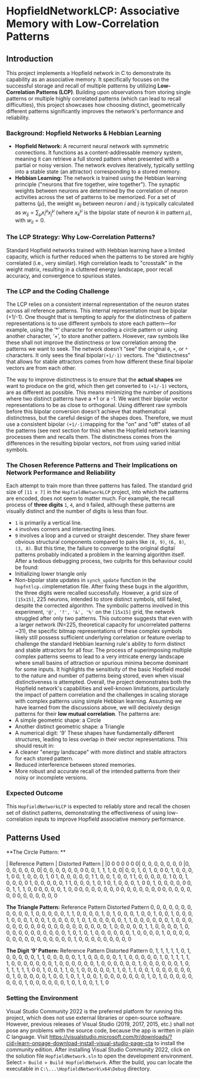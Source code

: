 # HopfieldNetworkLCP: Associative Memory with Low-Correlation Patterns

## Introduction
This project implements a Hopfield network in C to demonstrate its capability as an associative memory. It specifically focuses on the successful storage and recall of multiple patterns by utilizing **Low-Correlation Patterns (LCP)**.
Building upon observations from storing single patterns or multiple highly correlated patterns (which can lead to recall difficulties), this project showcases how choosing distinct, geometrically different patterns significantly improves the network's performance and reliability.
### Background: Hopfield Networks & Hebbian Learning
* **Hopfield Network:** A recurrent neural network with symmetric connections. It functions as a content-addressable memory system, meaning it can retrieve a full stored pattern when presented with a partial or noisy version. The network evolves iteratively, typically settling into a stable state (an attractor) corresponding to a stored memory.
* **Hebbian Learning:** The network is trained using the Hebbian learning principle ("neurons that fire together, wire together"). The synaptic weights between neurons are determined by the correlation of neuron activities across the set of patterns to be memorized. 
For a set of patterns $\{\mu\}$, the weight $w_{ij}$ between neuron $i$ and $j$ is typically calculated as $w_{ij} = \sum_{\mu} x_i^{\mu} x_j^{\mu}$ (where $x_k^{\mu}$ is the bipolar state of neuron $k$ in pattern $\mu$), with $w_{ii}=0$.

### The LCP Strategy: Why Low-Correlation Patterns?
Standard Hopfield networks trained with Hebbian learning have a limited capacity, which is further reduced when the patterns to be stored are highly correlated (i.e., very similar). High correlation leads to "crosstalk" in the weight matrix, resulting in a cluttered energy landscape, poor recall accuracy, and convergence to spurious states.

### The LCP and the Coding Challenge
The LCP relies on a consistent internal representation of the neuron states across all reference patterns. This internal representation must be bipolar (+1/-1). 
One thought that is tempting to apply for the distinctness of pattern representations is to use different symbols to store each pattern—for example, using the ‘*’ character for encoding a circle pattern or using another character, ‘+’, to store another pattern. However, raw symbols like these shall not improve the distinctness or low correlation among the patterns we want to seek. The network doesn’t “see” the original `0`, `+`, or `*` characters. It only sees the final bipolar`(+1/-1)` vectors. The "distinctness" that allows for stable attractors comes from how different these final bipolar vectors are from each other.

The way to improve distinctness is to ensure that the **actual shapes** we want to produce on the grid, which then get converted to `(+1/-1)` vectors, are as different as possible. This means minimizing the number of positions where two distinct patterns have a +1 or a -1. We want their bipolar vector representations to be as close to orthogonal. Using different raw symbols before this bipolar conversion doesn't achieve that mathematical distinctness, but the careful design of the shapes does. Therefore, we must use a consistent bipolar `(+1/-1)`mapping for the "on" and "off" states of all the patterns (see next section for this) when the Hopfield network learning processes them and recalls them. The distinctness comes from the differences in the resulting bipolar vectors, not from using varied initial symbols.


### The Chosen Reference Patterns and Their Implications on Network Performance and Reliability
Each attempt to train more than three patterns has failed. The standard grid size of `[11 x 7]` in the `HopfieldNetworkLCP` project, into which the patterns are encoded, does not seem to matter much. For example, the recall process of  **three digits**  `1`, `4`, and `9` failed, although these patterns are visually distinct and the number of digits is less than four.
* `1` is primarily a vertical line.
* `4` involves corners and intersecting lines.
* `9` involves a loop and a curved or straight descender. They share fewer obvious structural components compared to pairs like `(8, 9)`, `(6, 8)`, `(3, 8)`.
But this time, the failure to converge to the original digital patterns probably indicated a problem in the learning algorithm itself. After a tedious debugging process, two culprits for this behaviour could be found:
* Initializing lower triangle only
* Non-bipolar state updates in `synch_update` function in the `hopfntlcp.c`implemetation file.
After fixing these bugs in the algorithm, the three digits were recalled successfully. 
However, a grid size of `[15x15]`, 225 neurons, intended to store distinct symbols, still failed, despite the corrected algorithm.  The symbolic patterns involved in this experiment, `'@', '?', '&', '%'` on the `[15x15]` grid, the network struggled after only two patterns. This outcome suggests that even with a larger network (N=225, theoretical capacity for uncorrelated patterns ~31), the specific bitmap representations of these complex symbols likely still possess sufficient underlying correlation or feature overlap to challenge the standard Hebbian learning rule's ability to form distinct and stable attractors for all four.
The process of superimposing multiple complex patterns seems to lead to a very intricate energy landscape where small basins of attraction or spurious minima become dominant for some inputs. It highlights the sensitivity of the basic Hopfield model to the nature and number of patterns being stored, even when visual distinctiveness is attempted.
Overall, the project demonstrates both the Hopfield network's capabilities and well-known limitations, particularly the impact of pattern correlation and the challenges in scaling storage with complex patterns using simple Hebbian learning.
Assuming we have learned from the discussions above, we will decisively design patterns for their **low mutual correlation**. The patterns are:
* A simple geometric shape: a Circle
* Another distinct geometric shape: a Triangle
 * A numerical digit: '9'
These shapes have fundamentally different structures, leading to less overlap in their vector representations. This should result in:
* A cleaner "energy landscape" with more distinct and stable attractors for each stored pattern.
* Reduced interference between stored memories.
* More robust and accurate recall of the intended patterns from their noisy or incomplete versions.

### Expected Outcome

This `HopfieldNetworkLCP` is expected to reliably store and recall the chosen set of distinct patterns, demonstrating the effectiveness of using low-correlation inputs to improve Hopfield associative memory performance.

## Patterns Used
**The Circle Pattern: **

| Reference Pattern | Distorted Pattern |
|0  0  0  0  0  0  0| 0, 0, 0, 0, 0, 0, 0
|0, 0, 0, 0, 0, 0, 0| 0, 0, 0, 0, 0, 0, 0
 0, 0, 1, 1, 1, 0, 0| 0, 0, 1, 0, 1, 0, 0
 0, 1, 0, 0, 0, 1, 0  0, 1, 0, 0, 0, 1, 0
 1, 0, 0, 0, 0, 0, 1  1, 0, 0, 1, 0, 0, 1
 1, 0, 0, 0, 0, 0, 1  0, 0, 1, 0, 0, 0, 0
 1, 0, 0, 0, 0, 0, 1  1, 0, 0, 0, 1, 0, 1
 0, 1, 0, 0, 0, 1, 0  0, 1, 0, 0, 0, 0, 0
 0, 0, 1, 1, 1, 0, 0  0, 0, 0, 0, 1, 0, 0
 0, 0, 0, 0, 0, 0, 0  0, 0, 0, 0, 0, 0, 0
 0, 0, 0, 0, 0, 0, 0  0, 0, 0, 0, 0, 0, 0	


**The Triangle Pattern:**
Reference Pattern	Distorted Pattern
0, 0, 0, 0, 0, 0, 0,
0, 0, 0, 0, 1, 0, 0,
0, 0, 0, 1, 1, 0, 0,
0, 0, 1, 0, 1, 0, 0,
0, 1, 0, 0, 1, 0, 0,
1, 0, 0, 0, 1, 0, 0,
0, 1, 0, 0, 1, 0, 0,
0, 0, 1, 0, 1, 0, 0,
0, 0, 0, 1, 1, 0, 0,
0, 0, 0, 0, 1, 0, 0,
0, 0, 0, 0, 0, 0, 0	0, 0, 0, 0, 0, 0, 0,
0, 0, 0, 0, 1, 0, 0,
0, 0, 0, 1, 1, 0, 0,
0, 0, 1, 0, 0, 0, 0,
0, 0, 0, 0, 0, 0, 0,
1, 0, 1, 0, 1, 0, 0,
0, 0, 0, 0, 1, 0, 0,
0, 0, 1, 0, 0, 0, 0,
0, 0, 0, 0, 0, 0, 0,
0, 0, 0, 0, 1, 0, 0,
0, 0, 0, 0, 0, 0, 0





**The Digit ‘9’ Pattern:**
Reference Pattern	Distorted Pattern
0, 1, 1, 1, 1, 1, 0,
1, 0, 0, 0, 0, 0, 1,
1, 0, 0, 0, 0, 0, 1,
1, 0, 0, 0, 0, 0, 1,
1, 0, 0, 0, 0, 0, 1,
0, 1, 1, 1, 1, 1, 0,
0, 0, 0, 0, 0, 0, 1,
0, 0, 0, 0, 0, 0, 1,
0, 0, 0, 0, 0, 0, 1,
0, 0, 0, 0, 0, 0, 1,
0, 1, 1, 1, 1, 1, 0	0, 1, 0, 0, 1, 1, 0,
1, 0, 0, 0, 0, 0, 1,
1, 0, 1, 1, 0, 0, 1,
0, 0, 0, 0, 0, 0, 0,
1, 0, 0, 0, 0, 0, 1,
0, 0, 1, 0, 1, 1, 0,
0, 1, 0, 0, 0, 0, 0,
0, 0, 1, 0, 1, 0, 0,
0, 0, 0, 0, 0, 0, 1,
0, 0, 0, 0, 0, 0, 1,
0, 1, 0, 0, 1, 1, 0



### Setting the Environment
Visual Studio Community 2022 is the preferred platform for running this project, which does not use external libraries or open-source software. However, previous releases of Visual Studio (2019, 2017, 2015, etc.) shall not pose any problems with the source code, because the app is written in plain C language.
 Visit https://visualstudio.microsoft.com/tr/downloads/?cid=learn-onpage-download-install-visual-studio-page-cta to install the community edition.
After installing Visual Studio Community 2022, click on the solution file `HopfieldNetwork.sln` to open the development environment. 
Select `> Build > Build HopfieldNetwork`. After the build, you can locate the executable in `C:\...\HopfieldNetwork\x64\Debug` directory.
